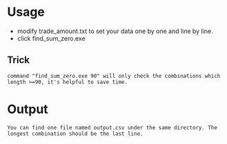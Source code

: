 # Usage
* modify trade_amount.txt to set your data one by one and line by line.
* click find_sum_zero.exe

## Trick
    command "find_sum_zero.exe 90" will only check the combinations which length >=90, it's helpful to save time.

# Output
    You can find one file named output.csv under the same directory. The longest combination should be the last line.